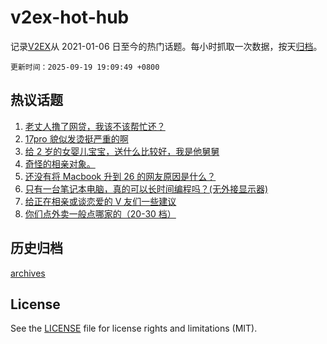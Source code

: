 # v2ex-hot-hub

 记录[V2EX](https://www.v2ex.com/)从 2021-01-06 日至今的热门话题。每小时抓取一次数据，按天[归档](archives)。

`更新时间：2025-09-19 19:09:49 +0800`

## 热议话题

1. [老丈人撸了网贷，我该不该帮忙还？](https://www.v2ex.com/t/1160533)
1. [17pro 貌似发烫挺严重的啊](https://www.v2ex.com/t/1160427)
1. [给 2 岁的女婴儿宝宝，送什么比较好，我是他舅舅](https://www.v2ex.com/t/1160390)
1. [奇怪的相亲对象。](https://www.v2ex.com/t/1160394)
1. [还没有将 Macbook 升到 26 的网友原因是什么？](https://www.v2ex.com/t/1160401)
1. [只有一台笔记本电脑，真的可以长时间编程吗？(无外接显示器)](https://www.v2ex.com/t/1160349)
1. [给正在相亲或谈恋爱的 V 友们一些建议](https://www.v2ex.com/t/1160375)
1. [你们点外卖一般点哪家的（20-30 档）](https://www.v2ex.com/t/1160403)

## 历史归档

[archives](archives)

## License

See the [LICENSE](LICENSE) file for license rights and limitations (MIT).
